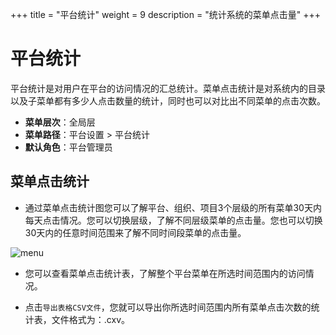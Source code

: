 +++
title = "平台统计"
weight = 9
description = "统计系统的菜单点击量"
+++

# 平台统计

平台统计是对用户在平台的访问情况的汇总统计。菜单点击统计是对系统内的目录以及子菜单都有多少人点击数量的统计，同时也可以对比出不同菜单的点击次数。

- **菜单层次**：全局层
- **菜单路径**：平台设置 > 平台统计
- **默认角色**：平台管理员

## 菜单点击统计

- 通过菜单点击统计图您可以了解平台、组织、项目3个层级的所有菜单30天内每天点击情况。您可以切换层级，了解不同层级菜单的点击量。您也可以切换30天内的任意时间范围来了解不同时间段菜单的点击量。

![menu](/docs/user-guide/system-configuration/platform/image/menu.png)

- 您可以查看菜单点击统计表，了解整个平台菜单在所选时间范围内的访问情况。

- 点击`导出表格CSV文件`，您就可以导出你所选时间范围内所有菜单点击次数的统计表，文件格式为：.cxv。